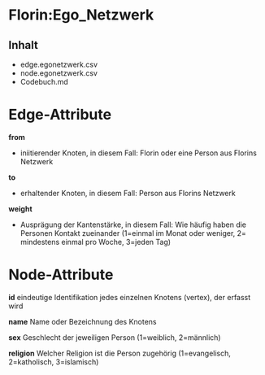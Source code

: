 # Florin:Ego_Netzwerk 

## Inhalt 
- edge.egonetzwerk.csv
- node.egonetzwerk.csv
- Codebuch.md 

# Edge-Attribute 

**from** 
- iniitierender Knoten, in diesem Fall: Florin oder eine Person aus Florins Netzwerk

**to**
- erhaltender Knoten, in diesem Fall: Person aus Florins Netzwerk

**weight**
- Ausprägung der Kantenstärke, in diesem Fall: Wie häufig haben die Personen Kontakt zueinander (1=einmal im Monat oder weniger, 2= mindestens einmal pro Woche, 3=jeden Tag)

# Node-Attribute

**id**
eindeutige Identifikation jedes einzelnen Knotens (vertex), der erfasst wird
  
**name**
Name oder Bezeichnung des Knotens

**sex**
Geschlecht der jeweiligen Person (1=weiblich, 2=männlich)

**religion**
Welcher Religion ist die Person zugehörig (1=evangelisch, 2=katholisch, 3=islamisch)
